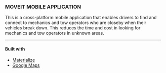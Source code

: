 <h3>MOVEIT MOBILE APPLICATION</h3>
This is a cross-platform mobile application that enables drivers to find and connect to mechanics and tow operators who are closeby when their vehicles break down. This reduces the time and cost in looking for mechanics and tow operators in unknown areas.
<img scr="moveit-mobile-application/www/img/phone20%screen.png">
<hr>
<h4>Built with</h4>
<ul>
  <li><a href="http://materializecss.com">Materialize</a></li>
  <li><a href="https://developers.google.com/maps/">Google Maps</a></li>
</ul>


